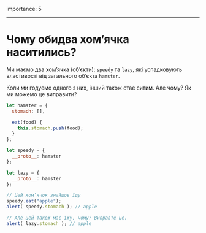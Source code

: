 importance: 5

---

# Чому обидва хом’ячка наситились?

Ми маємо два хом’ячка (об’єкти): `speedy` та `lazy`, які успадковують властивості від загального об’єкта `hamster`. 

Коли ми годуємо одного з них, інший також стає ситим. Але чому? Як ми можемо це виправити?

```js run
let hamster = {
  stomach: [],

  eat(food) {
    this.stomach.push(food);
  }
};

let speedy = {
  __proto__: hamster
};

let lazy = {
  __proto__: hamster
};

// Цей хом’ячок знайшов їду
speedy.eat("apple");
alert( speedy.stomach ); // apple

// Але цей також має їжу, чому? Виправте це.
alert( lazy.stomach ); // apple
```
